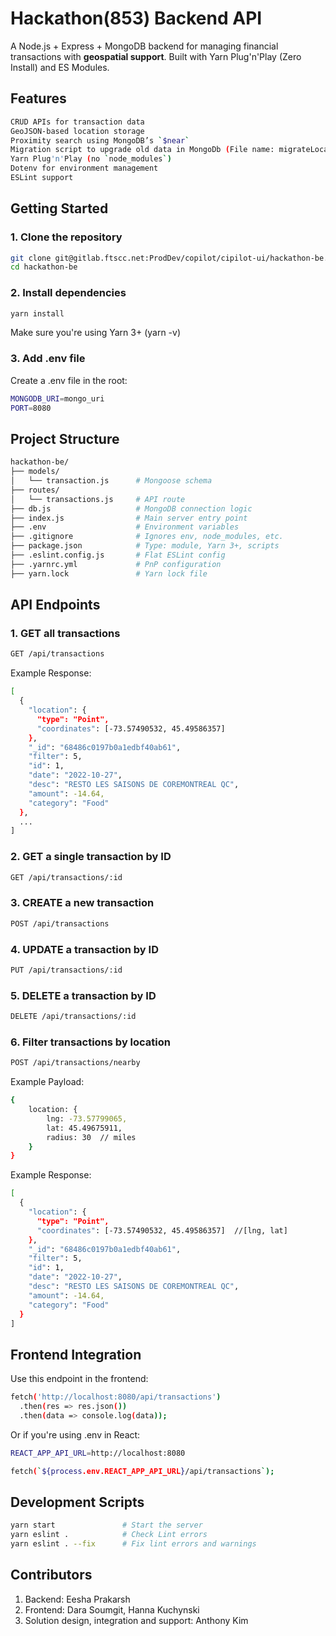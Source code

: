 # Hackathon(853) Backend API
A Node.js + Express + MongoDB backend for managing financial transactions with **geospatial support**. Built with Yarn Plug'n'Play (Zero Install) and ES Modules.

## Features

```bash
CRUD APIs for transaction data
GeoJSON-based location storage
Proximity search using MongoDB’s `$near`
Migration script to upgrade old data in MongoDb (File name: migrateLocation.js)
Yarn Plug'n'Play (no `node_modules`)
Dotenv for environment management
ESLint support
```

## Getting Started

### 1. Clone the repository

```bash
git clone git@gitlab.ftscc.net:ProdDev/copilot/cipilot-ui/hackathon-be.git
cd hackathon-be
```

### 2. Install dependencies

```bash
yarn install
```

Make sure you're using Yarn 3+ (yarn -v)

### 3. Add .env file

Create a .env file in the root:

```bash
MONGODB_URI=mongo_uri
PORT=8080
```

## Project Structure

```bash
hackathon-be/
├── models/
│   └── transaction.js      # Mongoose schema
├── routes/
│   └── transactions.js     # API route
├── db.js                   # MongoDB connection logic
├── index.js                # Main server entry point
├── .env                    # Environment variables
├── .gitignore              # Ignores env, node_modules, etc.
├── package.json            # Type: module, Yarn 3+, scripts
├── .eslint.config.js       # Flat ESLint config
├── .yarnrc.yml             # PnP configuration
├── yarn.lock               # Yarn lock file
```

## API Endpoints



### 1. GET all transactions

```bash
GET /api/transactions
```

Example Response:

```bash
[
  {
    "location": {
      "type": "Point",
      "coordinates": [-73.57490532, 45.49586357]
    },
    "_id": "68486c0197b0a1edbf40ab61",
    "filter": 5,
    "id": 1,
    "date": "2022-10-27",
    "desc": "RESTO LES SAISONS DE COREMONTREAL QC",
    "amount": -14.64,
    "category": "Food"
  },
  ...
]
```

### 2. GET a single transaction by ID

```bash
GET /api/transactions/:id
```

### 3. CREATE a new transaction

```bash
POST /api/transactions
```

### 4. UPDATE a transaction by ID

```bash
PUT /api/transactions/:id
```

### 5. DELETE a transaction by ID

```bash
DELETE /api/transactions/:id
```

### 6. Filter transactions by location 

```bash
POST /api/transactions/nearby
```

Example Payload:

```bash
{
    location: {
        lng: -73.57799065,
        lat: 45.49675911,
        radius: 30  // miles
    }
}
```

Example Response:

```bash
[
  {
    "location": {
      "type": "Point",
      "coordinates": [-73.57490532, 45.49586357]  //[lng, lat]
    },
    "_id": "68486c0197b0a1edbf40ab61",
    "filter": 5,
    "id": 1,
    "date": "2022-10-27",
    "desc": "RESTO LES SAISONS DE COREMONTREAL QC",
    "amount": -14.64,
    "category": "Food"
  }
]
```


## Frontend Integration

Use this endpoint in the frontend:

```bash
fetch('http://localhost:8080/api/transactions')
  .then(res => res.json())
  .then(data => console.log(data));
```

Or if you're using .env in React:

```bash
REACT_APP_API_URL=http://localhost:8080

fetch(`${process.env.REACT_APP_API_URL}/api/transactions`);
```

## Development Scripts

```bash
yarn start               # Start the server
yarn eslint .            # Check Lint errors
yarn eslint . --fix      # Fix lint errors and warnings
```

## Contributors

1. Backend: Eesha Prakarsh
2. Frontend: Dara Soumgit, Hanna Kuchynski
3. Solution design, integration and support: Anthony Kim











